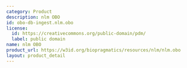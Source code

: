 ```yaml
---
category: Product
description: nlm OBO
id: obo-db-ingest.nlm.obo
license:
  id: https://creativecommons.org/public-domain/pdm/
  label: public domain
name: nlm OBO
product_url: https://w3id.org/biopragmatics/resources/nlm/nlm.obo
layout: product_detail
---
```

